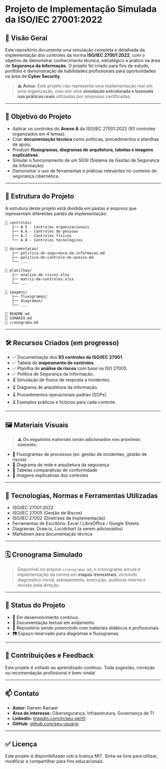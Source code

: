 
# Projeto de Implementação Simulada da ISO/IEC 27001:2022

## 📘 Visão Geral

Este repositório documenta uma simulação completa e detalhada da implementação dos controles da norma **ISO/IEC 27001:2022**, com o objetivo de demonstrar conhecimento técnico, estratégico e prático na área de **Segurança da Informação**. O projeto foi criado para fins de estudo, portfólio e demonstração de habilidades profissionais para oportunidades na área de **Cyber Security**.

> **⚠️ Aviso:** Este projeto não representa uma implementação real em uma organização, mas sim uma **simulação estruturada e baseada nas práticas reais** utilizadas por empresas certificadas.

---

## 🎯 Objetivo do Projeto

- Aplicar os controles do **Anexo A** da ISO/IEC 27001:2022 (93 controles organizados em 4 temas).
- Criar **documentação técnica** como políticas, procedimentos e planilhas de apoio.
- Produzir **fluxogramas, diagramas de arquitetura, tabelas e imagens explicativas**.
- Simular o funcionamento de um SGSI (Sistema de Gestão de Segurança da Informação).
- Demonstrar o uso de ferramentas e práticas relevantes no contexto de segurança cibernética.

---

## 🧩 Estrutura do Projeto

A estrutura deste projeto está dividida em pastas e arquivos que representam diferentes partes da implementação:

```
📁 controles/
   ├── A.5 - Controles organizacionais
   ├── A.6 - Controles de pessoas
   ├── A.7 - Controles físicos
   └── A.8 - Controles tecnológicos

📁 documentacao/
   ├── politica-de-seguranca-da-informacao.md
   ├── politica-de-controle-de-acesso.md
   └── ...

📁 planilhas/
   ├── analise-de-riscos.xlsx
   ├── matriz-de-controles.xlsx
   └── ...

📁 imagens/
   ├── fluxogramas/
   ├── diagramas/
   └── ...

📄 README.md
📄 SUMARIO.md
📄 cronograma.md
```

---

## 🛠️ Recursos Criados (em progresso)

- ✅ Documentação dos **93 controles da ISO/IEC 27001**.
- ✅ Tabela de **mapeamento de controles**.
- ✅ Planilha de **análise de riscos** com base na ISO 27005.
- ✅ Política de Segurança da Informação.
- ⏳ Simulação de fluxos de resposta a incidentes.
- ⏳ Diagrama de arquitetura da informação.
- ⏳ Procedimentos operacionais padrão (SOPs).
- ⏳ Exemplos práticos e fictícios para cada controle.

---

## 🖼️ Materiais Visuais

> **⚠️ Os seguintes materiais serão adicionados nos próximos commits:**

- 📌 Fluxogramas de processos (ex: gestão de incidentes, gestão de riscos)
- 📌 Diagrama de rede e arquitetura da segurança
- 📌 Tabelas comparativas de conformidade
- 📌 Imagens explicativas dos controles

---

## 🧠 Tecnologias, Normas e Ferramentas Utilizadas

- ISO/IEC 27001:2022
- ISO/IEC 27005 (Gestão de Riscos)
- ISO/IEC 27002 (Diretrizes de Implementação)
- Ferramentas de Escritório: Excel / LibreOffice / Google Sheets
- Diagramas: Draw.io, Lucidchart (a serem adicionados)
- Markdown para documentação técnica

---

## 🗓️ Cronograma Simulado

> Disponível no arquivo `cronograma.md`, o cronograma simula a implementação da norma em **etapas trimestrais**, incluindo diagnóstico inicial, planejamento, execução, auditoria interna e revisão pela direção.

---

## 📍 Status do Projeto

- 🔄 Em desenvolvimento contínuo.
- 📝 Documentação textual em andamento.
- 📁 Repositório sendo preenchido com materiais didáticos e profissionais.
- 📷 Espaço reservado para diagramas e fluxogramas.

---

## 💬 Contribuições e Feedback

Este projeto é voltado ao aprendizado contínuo. Toda sugestão, correção ou recomendação profissional é bem-vinda!

---

## 📫 Contato

- **Autor:** Darwin Ramael
- **Área de interesse:** Cibersegurança, Infraestrutura, Governança de TI
- **LinkedIn:** [linkedin.com/in/seu-perfil](https://linkedin.com/in/seu-perfil)
- **GitHub:** [github.com/seu-usuario](https://github.com/seu-usuario)

---

## ✅ Licença

Este projeto é disponibilizado sob a licença MIT. Sinta-se livre para utilizar, modificar e compartilhar para fins educacionais.
